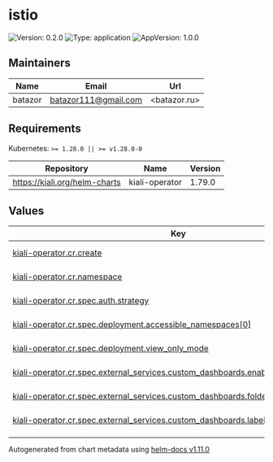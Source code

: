 # istio

![Version: 0.2.0](https://img.shields.io/badge/Version-0.2.0-informational?style=flat-square) ![Type: application](https://img.shields.io/badge/Type-application-informational?style=flat-square) ![AppVersion: 1.0.0](https://img.shields.io/badge/AppVersion-1.0.0-informational?style=flat-square)

## Maintainers

| Name | Email | Url |
| ---- | ------ | --- |
| batazor | <batazor111@gmail.com> | <batazor.ru> |

## Requirements

Kubernetes: `>= 1.28.0 || >= v1.28.0-0`

| Repository | Name | Version |
|------------|------|---------|
| https://kiali.org/helm-charts | kiali-operator | 1.79.0 |

## Values

<table height="400px" >
	<thead>
		<th>Key</th>
		<th>Type</th>
		<th>Default</th>
		<th>Description</th>
	</thead>
	<tbody>
		<tr>
			<td id="kiali-operator--cr--create"><a href="./values.yaml#L7">kiali-operator.cr.create</a></td>
			<td>
bool
</td>
			<td>
				<div style="max-width: 300px;">
<pre lang="json">
true
</pre>
</div>
			</td>
			<td></td>
		</tr>
		<tr>
			<td id="kiali-operator--cr--namespace"><a href="./values.yaml#L8">kiali-operator.cr.namespace</a></td>
			<td>
string
</td>
			<td>
				<div style="max-width: 300px;">
<pre lang="json">
""
</pre>
</div>
			</td>
			<td></td>
		</tr>
		<tr>
			<td id="kiali-operator--cr--spec--auth--strategy"><a href="./values.yaml#L16">kiali-operator.cr.spec.auth.strategy</a></td>
			<td>
string
</td>
			<td>
				<div style="max-width: 300px;">
<pre lang="json">
"anonymous"
</pre>
</div>
			</td>
			<td></td>
		</tr>
		<tr>
			<td id="kiali-operator--cr--spec--deployment--accessible_namespaces[0]"><a href="./values.yaml#L18">kiali-operator.cr.spec.deployment.accessible_namespaces[0]</a></td>
			<td>
string
</td>
			<td>
				<div style="max-width: 300px;">
<pre lang="json">
"**"
</pre>
</div>
			</td>
			<td></td>
		</tr>
		<tr>
			<td id="kiali-operator--cr--spec--deployment--view_only_mode"><a href="./values.yaml#L19">kiali-operator.cr.spec.deployment.view_only_mode</a></td>
			<td>
bool
</td>
			<td>
				<div style="max-width: 300px;">
<pre lang="json">
true
</pre>
</div>
			</td>
			<td></td>
		</tr>
		<tr>
			<td id="kiali-operator--cr--spec--external_services--custom_dashboards--enabled"><a href="./values.yaml#L39">kiali-operator.cr.spec.external_services.custom_dashboards.enabled</a></td>
			<td>
bool
</td>
			<td>
				<div style="max-width: 300px;">
<pre lang="json">
true
</pre>
</div>
			</td>
			<td></td>
		</tr>
		<tr>
			<td id="kiali-operator--cr--spec--external_services--custom_dashboards--folder"><a href="./values.yaml#L42">kiali-operator.cr.spec.external_services.custom_dashboards.folder</a></td>
			<td>
string
</td>
			<td>
				<div style="max-width: 300px;">
<pre lang="json">
"Kiali"
</pre>
</div>
			</td>
			<td></td>
		</tr>
		<tr>
			<td id="kiali-operator--cr--spec--external_services--custom_dashboards--label_selector"><a href="./values.yaml#L40">kiali-operator.cr.spec.external_services.custom_dashboards.label_selector</a></td>
			<td>
string
</td>
			<td>
				<div style="max-width: 300px;">
<pre lang="json">
"app=grafana"
</pre>
</div>
			</td>
			<td></td>
		</tr>
		<tr>
			<td id="kiali-operator--cr--spec--external_services--custom_dashboards--namespace"><a href="./values.yaml#L41">kiali-operator.cr.spec.external_services.custom_dashboards.namespace</a></td>
			<td>
string
</td>
			<td>
				<div style="max-width: 300px;">
<pre lang="json">
"grafana"
</pre>
</div>
			</td>
			<td></td>
		</tr>
		<tr>
			<td id="kiali-operator--cr--spec--external_services--grafana--enabled"><a href="./values.yaml#L32">kiali-operator.cr.spec.external_services.grafana.enabled</a></td>
			<td>
bool
</td>
			<td>
				<div style="max-width: 300px;">
<pre lang="json">
false
</pre>
</div>
			</td>
			<td></td>
		</tr>
		<tr>
			<td id="kiali-operator--cr--spec--external_services--grafana--in_cluster_url"><a href="./values.yaml#L33">kiali-operator.cr.spec.external_services.grafana.in_cluster_url</a></td>
			<td>
string
</td>
			<td>
				<div style="max-width: 300px;">
<pre lang="json">
"http://grafana.grafana:80"
</pre>
</div>
			</td>
			<td></td>
		</tr>
		<tr>
			<td id="kiali-operator--cr--spec--external_services--grafana--url"><a href="./values.yaml#L35">kiali-operator.cr.spec.external_services.grafana.url</a></td>
			<td>
string
</td>
			<td>
				<div style="max-width: 300px;">
<pre lang="json">
"https://shortlink.best/grafana"
</pre>
</div>
			</td>
			<td></td>
		</tr>
		<tr>
			<td id="kiali-operator--cr--spec--external_services--istio--component_status--components[0]--app_label"><a href="./values.yaml#L51">kiali-operator.cr.spec.external_services.istio.component_status.components[0].app_label</a></td>
			<td>
string
</td>
			<td>
				<div style="max-width: 300px;">
<pre lang="json">
"istiod"
</pre>
</div>
			</td>
			<td></td>
		</tr>
		<tr>
			<td id="kiali-operator--cr--spec--external_services--istio--component_status--components[0]--is_core"><a href="./values.yaml#L52">kiali-operator.cr.spec.external_services.istio.component_status.components[0].is_core</a></td>
			<td>
bool
</td>
			<td>
				<div style="max-width: 300px;">
<pre lang="json">
true
</pre>
</div>
			</td>
			<td></td>
		</tr>
		<tr>
			<td id="kiali-operator--cr--spec--external_services--istio--component_status--components[0]--is_proxy"><a href="./values.yaml#L53">kiali-operator.cr.spec.external_services.istio.component_status.components[0].is_proxy</a></td>
			<td>
bool
</td>
			<td>
				<div style="max-width: 300px;">
<pre lang="json">
false
</pre>
</div>
			</td>
			<td></td>
		</tr>
		<tr>
			<td id="kiali-operator--cr--spec--external_services--istio--component_status--components[1]--app_label"><a href="./values.yaml#L54">kiali-operator.cr.spec.external_services.istio.component_status.components[1].app_label</a></td>
			<td>
string
</td>
			<td>
				<div style="max-width: 300px;">
<pre lang="json">
"istio-ingress"
</pre>
</div>
			</td>
			<td></td>
		</tr>
		<tr>
			<td id="kiali-operator--cr--spec--external_services--istio--component_status--components[1]--is_core"><a href="./values.yaml#L55">kiali-operator.cr.spec.external_services.istio.component_status.components[1].is_core</a></td>
			<td>
bool
</td>
			<td>
				<div style="max-width: 300px;">
<pre lang="json">
true
</pre>
</div>
			</td>
			<td></td>
		</tr>
		<tr>
			<td id="kiali-operator--cr--spec--external_services--istio--component_status--components[1]--is_proxy"><a href="./values.yaml#L56">kiali-operator.cr.spec.external_services.istio.component_status.components[1].is_proxy</a></td>
			<td>
bool
</td>
			<td>
				<div style="max-width: 300px;">
<pre lang="json">
true
</pre>
</div>
			</td>
			<td></td>
		</tr>
		<tr>
			<td id="kiali-operator--cr--spec--external_services--istio--component_status--components[1]--namespace"><a href="./values.yaml#L57">kiali-operator.cr.spec.external_services.istio.component_status.components[1].namespace</a></td>
			<td>
string
</td>
			<td>
				<div style="max-width: 300px;">
<pre lang="json">
"istio-ingress"
</pre>
</div>
			</td>
			<td></td>
		</tr>
		<tr>
			<td id="kiali-operator--cr--spec--external_services--istio--component_status--enabled"><a href="./values.yaml#L49">kiali-operator.cr.spec.external_services.istio.component_status.enabled</a></td>
			<td>
bool
</td>
			<td>
				<div style="max-width: 300px;">
<pre lang="json">
true
</pre>
</div>
			</td>
			<td></td>
		</tr>
		<tr>
			<td id="kiali-operator--cr--spec--external_services--istio--config_map_name"><a href="./values.yaml#L44">kiali-operator.cr.spec.external_services.istio.config_map_name</a></td>
			<td>
string
</td>
			<td>
				<div style="max-width: 300px;">
<pre lang="json">
"istio"
</pre>
</div>
			</td>
			<td></td>
		</tr>
		<tr>
			<td id="kiali-operator--cr--spec--external_services--istio--istio_sidecar_injector_config_map_name"><a href="./values.yaml#L46">kiali-operator.cr.spec.external_services.istio.istio_sidecar_injector_config_map_name</a></td>
			<td>
string
</td>
			<td>
				<div style="max-width: 300px;">
<pre lang="json">
"istio-sidecar-injector"
</pre>
</div>
			</td>
			<td></td>
		</tr>
		<tr>
			<td id="kiali-operator--cr--spec--external_services--istio--istiod_deployment_name"><a href="./values.yaml#L45">kiali-operator.cr.spec.external_services.istio.istiod_deployment_name</a></td>
			<td>
string
</td>
			<td>
				<div style="max-width: 300px;">
<pre lang="json">
"istiod"
</pre>
</div>
			</td>
			<td></td>
		</tr>
		<tr>
			<td id="kiali-operator--cr--spec--external_services--istio--root_namespace"><a href="./values.yaml#L47">kiali-operator.cr.spec.external_services.istio.root_namespace</a></td>
			<td>
string
</td>
			<td>
				<div style="max-width: 300px;">
<pre lang="json">
"istio-system"
</pre>
</div>
			</td>
			<td></td>
		</tr>
		<tr>
			<td id="kiali-operator--cr--spec--external_services--prometheus--url"><a href="./values.yaml#L37">kiali-operator.cr.spec.external_services.prometheus.url</a></td>
			<td>
string
</td>
			<td>
				<div style="max-width: 300px;">
<pre lang="json">
"http://prometheus-prometheus.prometheus-operator:9090/prometheus"
</pre>
</div>
			</td>
			<td></td>
		</tr>
		<tr>
			<td id="kiali-operator--cr--spec--external_services--tracing--auth--type"><a href="./values.yaml#L26">kiali-operator.cr.spec.external_services.tracing.auth.type</a></td>
			<td>
string
</td>
			<td>
				<div style="max-width: 300px;">
<pre lang="json">
"none"
</pre>
</div>
			</td>
			<td></td>
		</tr>
		<tr>
			<td id="kiali-operator--cr--spec--external_services--tracing--enabled"><a href="./values.yaml#L24">kiali-operator.cr.spec.external_services.tracing.enabled</a></td>
			<td>
bool
</td>
			<td>
				<div style="max-width: 300px;">
<pre lang="json">
true
</pre>
</div>
			</td>
			<td></td>
		</tr>
		<tr>
			<td id="kiali-operator--cr--spec--external_services--tracing--in_cluster_url"><a href="./values.yaml#L28">kiali-operator.cr.spec.external_services.tracing.in_cluster_url</a></td>
			<td>
string
</td>
			<td>
				<div style="max-width: 300px;">
<pre lang="json">
"http://grafana-tempo.grafana:16686"
</pre>
</div>
			</td>
			<td></td>
		</tr>
		<tr>
			<td id="kiali-operator--cr--spec--external_services--tracing--namespace_selector"><a href="./values.yaml#L27">kiali-operator.cr.spec.external_services.tracing.namespace_selector</a></td>
			<td>
bool
</td>
			<td>
				<div style="max-width: 300px;">
<pre lang="json">
false
</pre>
</div>
			</td>
			<td></td>
		</tr>
		<tr>
			<td id="kiali-operator--cr--spec--external_services--tracing--url"><a href="./values.yaml#L29">kiali-operator.cr.spec.external_services.tracing.url</a></td>
			<td>
string
</td>
			<td>
				<div style="max-width: 300px;">
<pre lang="json">
"http://grafana-tempo.grafana:16686/"
</pre>
</div>
			</td>
			<td></td>
		</tr>
		<tr>
			<td id="kiali-operator--cr--spec--external_services--tracing--use_grpc"><a href="./values.yaml#L30">kiali-operator.cr.spec.external_services.tracing.use_grpc</a></td>
			<td>
bool
</td>
			<td>
				<div style="max-width: 300px;">
<pre lang="json">
false
</pre>
</div>
			</td>
			<td></td>
		</tr>
		<tr>
			<td id="kiali-operator--cr--spec--istio_labels--app_label_name"><a href="./values.yaml#L13">kiali-operator.cr.spec.istio_labels.app_label_name</a></td>
			<td>
string
</td>
			<td>
				<div style="max-width: 300px;">
<pre lang="json">
"app.kubernetes.io/name"
</pre>
</div>
			</td>
			<td></td>
		</tr>
		<tr>
			<td id="kiali-operator--cr--spec--istio_labels--version_label_name"><a href="./values.yaml#L14">kiali-operator.cr.spec.istio_labels.version_label_name</a></td>
			<td>
string
</td>
			<td>
				<div style="max-width: 300px;">
<pre lang="json">
"app.kubernetes.io/version"
</pre>
</div>
			</td>
			<td></td>
		</tr>
		<tr>
			<td id="kiali-operator--cr--spec--istio_namespace"><a href="./values.yaml#L11">kiali-operator.cr.spec.istio_namespace</a></td>
			<td>
string
</td>
			<td>
				<div style="max-width: 300px;">
<pre lang="json">
"istio-system"
</pre>
</div>
			</td>
			<td></td>
		</tr>
		<tr>
			<td id="kiali-operator--cr--spec--server--web_root"><a href="./values.yaml#L21">kiali-operator.cr.spec.server.web_root</a></td>
			<td>
string
</td>
			<td>
				<div style="max-width: 300px;">
<pre lang="json">
"/kiali"
</pre>
</div>
			</td>
			<td></td>
		</tr>
		<tr>
			<td id="kiali-operator--enabled"><a href="./values.yaml#L2">kiali-operator.enabled</a></td>
			<td>
bool
</td>
			<td>
				<div style="max-width: 300px;">
<pre lang="json">
true
</pre>
</div>
			</td>
			<td></td>
		</tr>
		<tr>
			<td id="kiali-operator--onlyViewOnlyMode"><a href="./values.yaml#L4">kiali-operator.onlyViewOnlyMode</a></td>
			<td>
bool
</td>
			<td>
				<div style="max-width: 300px;">
<pre lang="json">
true
</pre>
</div>
			</td>
			<td></td>
		</tr>
	</tbody>
</table>

----------------------------------------------
Autogenerated from chart metadata using [helm-docs v1.11.0](https://github.com/norwoodj/helm-docs/releases/v1.11.0)
